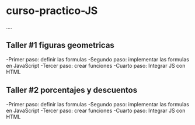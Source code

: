 # curso-practico-JS


....

## Taller #1 figuras geometricas

-Primer paso: definir las formulas
-Segundo paso: implementar las formulas en JavaScript
-Tercer paso: crear funciones
-Cuarto paso: Integrar JS con HTML

## Taller #2 porcentajes y descuentos

-Primer paso: definir las formulas
-Segundo paso: implementar las formulas en JavaScript
-Tercer paso: crear funciones
-Cuarto paso: Integrar JS con HTML